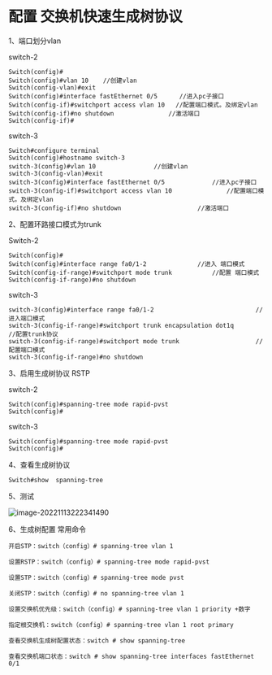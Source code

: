 # 									配置 交换机快速生成树协议

1、端口划分vlan

switch-2

```
Switch(config)#
Switch(config)#vlan 10    //创建vlan
Switch(config-vlan)#exit
Switch(config)#interface fastEthernet 0/5      //进入pc子接口
Switch(config-if)#switchport access vlan 10   //配置端口模式。及绑定vlan
Switch(config-if)#no shutdown				//激活端口
Switch(config-if)#
```

switch-3

```
Switch#configure terminal
Switch(config)#hostname switch-3
switch-3(config)#vlan 10				//创建vlan
switch-3(config-vlan)#exit		
switch-3(config)#interface fastEthernet 0/5				//进入pc子接口
switch-3(config-if)#switchport access vlan 10				//配置端口模式。及绑定vlan
switch-3(config-if)#no shutdown						//激活端口
```

2、配置环路接口模式为trunk

Switch-2

```
Switch(config)#
Switch(config)#interface range fa0/1-2				//进入 端口模式
Switch(config-if-range)#switchport mode trunk			//配置 端口模式
Switch(config-if-range)#no shutdown
```

switch-3

```
switch-3(config)#interface range fa0/1-2							//进入端口模式
switch-3(config-if-range)#switchport trunk encapsulation dot1q			//配置trunk协议
switch-3(config-if-range)#switchport mode trunk						//配置端口模式
switch-3(config-if-range)#no shutdown
```

3、启用生成树协议    RSTP

switch-2

```
Switch(config)#spanning-tree mode rapid-pvst 
Switch(config)#
```

switch-3

```
Switch(config)#spanning-tree mode rapid-pvst 
Switch(config)#
```

4、查看生成树协议

```
Switch#show  spanning-tree 
```

5、测试

![image-20221113222341490](C:\Users\Administrator\AppData\Roaming\Typora\typora-user-images\image-20221113222341490.png)

6、生成树配置 常用命令

```
开启STP：switch（config）# spanning-tree vlan 1

设置RSTP：switch（config）# spanning-tree mode rapid-pvst

设置STP：switch（config）# spanning-tree mode pvst

关闭STP：switch（config）# no spanning-tree vlan 1

设置交换机优先级：switch（config）# spanning-tree vlan 1 priority +数字

指定根交换机：switch（config）# spanning-tree vlan 1 root primary

查看交换机生成树配置状态：switch # show spanning-tree 

查看交换机端口状态：switch # show spanning-tree interfaces fastEthernet 0/1

```

